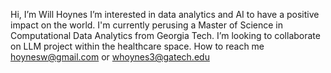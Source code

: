 Hi, I’m Will Hoynes
I’m interested in data analytics and AI to have a positive impact on the world.
I'm currently perusing a Master of Science in Computational Data Analytics from Georgia Tech. 
I’m looking to collaborate on LLM project within the healthcare space.
How to reach me hoynesw@gmail.com or whoynes3@gatech.edu

